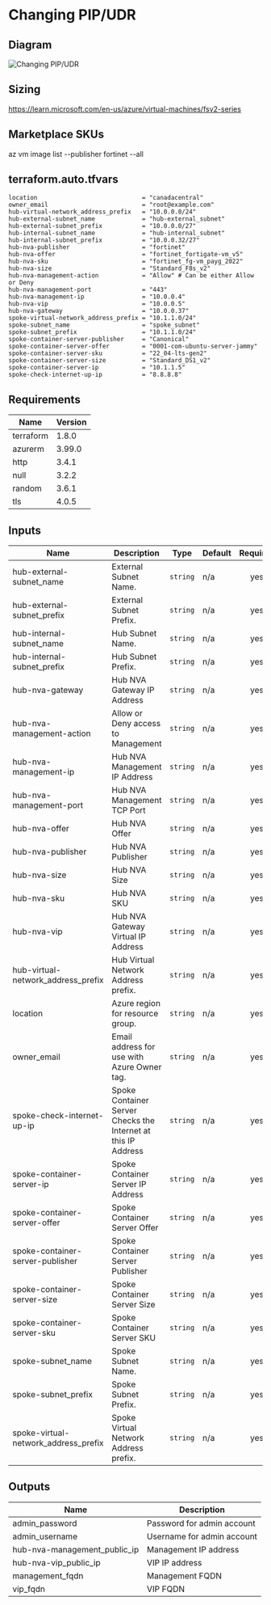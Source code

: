 # Changing PIP/UDR

## Diagram

![Changing PIP/UDR](https://learn.microsoft.com/en-us/azure/architecture/networking/guide/images/nvaha-pipudr-internet.png)

## Sizing

https://learn.microsoft.com/en-us/azure/virtual-machines/fsv2-series

## Marketplace SKUs

az vm image list --publisher fortinet --all

<!-- BEGIN_TF_DOCS -->
## terraform.auto.tfvars

```hcl
location                             = "canadacentral"
owner_email                          = "root@example.com"
hub-virtual-network_address_prefix   = "10.0.0.0/24"
hub-external-subnet_name             = "hub-external_subnet"
hub-external-subnet_prefix           = "10.0.0.0/27"
hub-internal-subnet_name             = "hub-internal_subnet"
hub-internal-subnet_prefix           = "10.0.0.32/27"
hub-nva-publisher                    = "fortinet"
hub-nva-offer                        = "fortinet_fortigate-vm_v5"
hub-nva-sku                          = "fortinet_fg-vm_payg_2022"
hub-nva-size                         = "Standard_F8s_v2"
hub-nva-management-action            = "Allow" # Can be either Allow or Deny
hub-nva-management-port              = "443"
hub-nva-management-ip                = "10.0.0.4"
hub-nva-vip                          = "10.0.0.5"
hub-nva-gateway                      = "10.0.0.37"
spoke-virtual-network_address_prefix = "10.1.1.0/24"
spoke-subnet_name                    = "spoke_subnet"
spoke-subnet_prefix                  = "10.1.1.0/24"
spoke-container-server-publisher     = "Canonical"
spoke-container-server-offer         = "0001-com-ubuntu-server-jammy"
spoke-container-server-sku           = "22_04-lts-gen2"
spoke-container-server-size          = "Standard_DS1_v2"
spoke-container-server-ip            = "10.1.1.5"
spoke-check-internet-up-ip           = "8.8.8.8"
```


## Requirements

| Name | Version |
|------|---------|
| terraform | 1.8.0 |
| azurerm | 3.99.0 |
| http | 3.4.1 |
| null | 3.2.2 |
| random | 3.6.1 |
| tls | 4.0.5 |

## Inputs

| Name | Description | Type | Default | Required |
|------|-------------|------|---------|:--------:|
| hub-external-subnet\_name | External Subnet Name. | `string` | n/a | yes |
| hub-external-subnet\_prefix | External Subnet Prefix. | `string` | n/a | yes |
| hub-internal-subnet\_name | Hub Subnet Name. | `string` | n/a | yes |
| hub-internal-subnet\_prefix | Hub Subnet Prefix. | `string` | n/a | yes |
| hub-nva-gateway | Hub NVA Gateway IP Address | `string` | n/a | yes |
| hub-nva-management-action | Allow or Deny access to Management | `string` | n/a | yes |
| hub-nva-management-ip | Hub NVA Management IP Address | `string` | n/a | yes |
| hub-nva-management-port | Hub NVA Management TCP Port | `string` | n/a | yes |
| hub-nva-offer | Hub NVA Offer | `string` | n/a | yes |
| hub-nva-publisher | Hub NVA Publisher | `string` | n/a | yes |
| hub-nva-size | Hub NVA Size | `string` | n/a | yes |
| hub-nva-sku | Hub NVA SKU | `string` | n/a | yes |
| hub-nva-vip | Hub NVA Gateway Virtual IP Address | `string` | n/a | yes |
| hub-virtual-network\_address\_prefix | Hub Virtual Network Address prefix. | `string` | n/a | yes |
| location | Azure region for resource group. | `string` | n/a | yes |
| owner\_email | Email address for use with Azure Owner tag. | `string` | n/a | yes |
| spoke-check-internet-up-ip | Spoke Container Server Checks the Internet at this IP Address | `string` | n/a | yes |
| spoke-container-server-ip | Spoke Container Server IP Address | `string` | n/a | yes |
| spoke-container-server-offer | Spoke Container Server Offer | `string` | n/a | yes |
| spoke-container-server-publisher | Spoke Container Server Publisher | `string` | n/a | yes |
| spoke-container-server-size | Spoke Container Server Size | `string` | n/a | yes |
| spoke-container-server-sku | Spoke Container Server SKU | `string` | n/a | yes |
| spoke-subnet\_name | Spoke Subnet Name. | `string` | n/a | yes |
| spoke-subnet\_prefix | Spoke Subnet Prefix. | `string` | n/a | yes |
| spoke-virtual-network\_address\_prefix | Spoke Virtual Network Address prefix. | `string` | n/a | yes |
## Outputs

| Name | Description |
|------|-------------|
| admin\_password | Password for admin account |
| admin\_username | Username for admin account |
| hub-nva-management\_public\_ip | Management IP address |
| hub-nva-vip\_public\_ip | VIP IP address |
| management\_fqdn | Management FQDN |
| vip\_fqdn | VIP FQDN |
<!-- END_TF_DOCS -->
